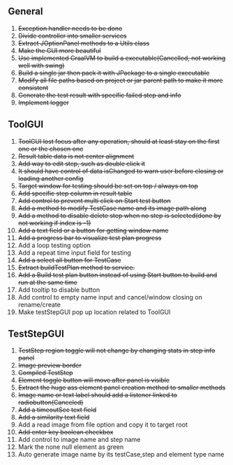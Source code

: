
## General
1. ~~Exception handler needs to be done~~
2. ~~Divide controller into smaller services~~
3. ~~Extract JOptionPanel methods to a Utils class~~
4. ~~Make the GUI more beautiful~~
5. ~~Use implemented GraalVM to build a executable(Cancelled, not working well with swing)~~
6. ~~Build a single jar then pack it with JPackage to a single executable~~
7. ~~Modify all file paths based on project or jar parent path to make it more consistent~~
8. ~~Generate the test result with specific failed step and info~~
9. ~~Implement logger~~


## ToolGUI
1. ~~ToolGUI lost focus after any operation, should at least stay on the first one or the chosen one~~
2. ~~Result table data is not center alignment~~
3. ~~Add way to edit step, such as double click it~~
4. ~~It should have control of data isChanged to warn user before closing or loading another config~~
5. ~~Target window for testing should be set on top / always on top~~
6. ~~Add specific step column in result table~~
7. ~~Add control to prevent multi click on Start test button~~
8. ~~Add a method to modify TestCase name and its image path along~~
9. ~~Add a method to disable delete step when no step is selected(done by not working if index is -1)~~
10. ~~Add a text field or a button for getting window name~~
11. ~~Add a progress bar to visualize test plan progress~~
12. Add a loop testing option
13. Add a repeat time input field for testing
14. ~~Add a select all button for TestCase~~
15. ~~Extract buildTestPlan method to service.~~
16. ~~Add a Build test plan button instead of using Start button to build and run at the same time~~
17. Add tooltip to disable button
18. Add control to empty name input and cancel/window closing on rename/create
19. Make testStepGUI pop up location related to ToolGUI

## TestStepGUI
1. ~~TestStep region toggle will not change by changing stats in step info panel~~
2. ~~Image preview border~~
3. ~~Compiled TestStep~~
4. ~~Element toggle button will move after panel is visible~~
5. ~~Extract the huge ass element panel creation method to smaller methods~~
6. ~~Image name or text label should add a listener linked to radiobutton(Canceled)~~
7. ~~Add a timeoutSec text field~~
8. ~~Add a similarity text field~~
9. Add a read image from file option and copy it to target root
10. ~~Add enter key boolean checkbox~~
11. Add control to image name and step name
12. Mark the none null element as green
13. Auto generate image name by its testCase,step and element type name

